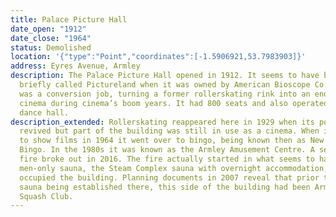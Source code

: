 ```yaml
---
title: Palace Picture Hall
date_open: "1912"
date_close: "1964"
status: Demolished
location: '{"type":"Point","coordinates":[-1.5906921,53.7983903]}'
address: Eyres Avenue, Armley
description: The Palace Picture Hall opened in 1912. It seems to have been
  briefly called Pictureland when it was owned by American Bioscope Co. Ltd.. It
  was a conversion job, turning a former rollerskating rink into an enormous
  cinema during cinema’s boom years. It had 800 seats and also operated as a
  dance hall.
description_extended: Rollerskating reappeared here in 1929 when its popularity
  revived but part of the building was still in use as a cinema. When it ceased
  to show films in 1964 it went over to bingo, being known then as New Western
  Bingo. In the 1980s it was known as the Armley Amusement Centre. A serious
  fire broke out in 2016. The fire actually started in what seems to have been a
  men-only sauna, the Steam Complex sauna with overnight accommodation, which
  occupied the building. Planning documents in 2007 reveal that prior to the
  sauna being established there, this side of the building had been Armley
  Squash Club.
---
```

